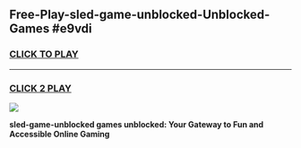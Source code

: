 
## Free-Play-sled-game-unblocked-Unblocked-Games #e9vdi
<h3>
<a href="https://news.freeplayer.one?title=sled-game-unblocked&ref=8M">CLICK TO PLAY</a></h3>
<hr>

<h3>
<a href="https://news.freeplayer.one?title=sled-game-unblocked&ref=8M">CLICK 2 PLAY</a>
  
</h3>

<a href="https://news.freeplayer.one?title=sled-game-unblocked&ref=8M"><img src="https://clearcache.store/games.png"></a>


**sled-game-unblocked games unblocked: Your Gateway to Fun and Accessible Online Gaming**
